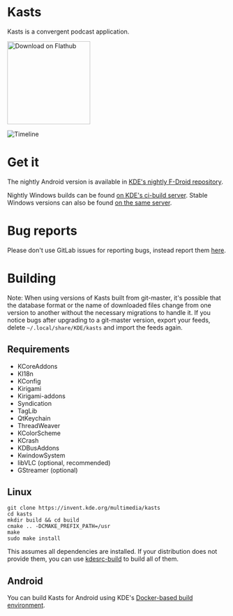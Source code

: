 # Kasts

Kasts is a convergent podcast application.

<a href='https://flathub.org/apps/details/org.kde.kasts'><img width='190px' alt='Download on Flathub' src='https://flathub.org/assets/badges/flathub-badge-i-en.png'/></a>

![Timeline](https://cdn.kde.org/screenshots/kasts/kasts-desktop.png)

# Get it

The nightly Android version is available in [KDE's nightly F-Droid repository](https://community.kde.org/Android/F-Droid).

Nightly Windows builds can be found [on KDE's ci-build server](https://cdn.kde.org/ci-builds/multimedia/kasts/master/windows/). Stable Windows versions can also be found [on the same server](https://cdn.kde.org/ci-builds/multimedia/kasts/).

# Bug reports

Please don't use GitLab issues for reporting bugs, instead report them [here](https://bugs.kde.org/enter_bug.cgi?format=guided&product=kasts).

# Building

Note: When using versions of Kasts built from git-master, it's possible that the database format or the name of downloaded files change from one version to another without the necessary migrations to handle it. If you notice bugs after upgrading to a git-master version, export your feeds, delete `~/.local/share/KDE/kasts` and import the feeds again.

## Requirements
 - KCoreAddons
 - KI18n
 - KConfig
 - Kirigami
 - Kirigami-addons
 - Syndication
 - TagLib
 - QtKeychain
 - ThreadWeaver
 - KColorScheme
 - KCrash
 - KDBusAddons
 - KwindowSystem
 - libVLC (optional, recommended)
 - GStreamer (optional)

## Linux

```
git clone https://invent.kde.org/multimedia/kasts
cd kasts
mkdir build && cd build
cmake .. -DCMAKE_PREFIX_PATH=/usr
make
sudo make install
```

This assumes all dependencies are installed. If your distribution does not provide
them, you can use [kdesrc-build](https://kdesrc-build.kde.org/) to build all of them.

## Android

You can build Kasts for Android using KDE's [Docker-based build environment](https://community.kde.org/Android/Environment_via_Container).


